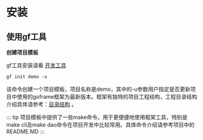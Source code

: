 # 安装

## 使用gf工具

<!-- [开发工具](/getting-start/gf-tool.md) -->

**创建项目模板**

gf工具安装请看 [开发工具](gf-tool)

```md
gf init demo -u
```
该命令创建一个项目模板，项目名称是demo，其中的-u参数用户指定是否更新项目中使用的goframe框架为最新版本。框架有独特的项目工程结构，工程目录结构介绍具体请参考：[目录结构](structure.md) 。

::: tip
项目模板中提供了一些make命令，用于更便捷地使用框架工具，特别是make cli及make dao命令在项目开发中比较常用。具体命令介绍请参考项目中的README.MD
:::
